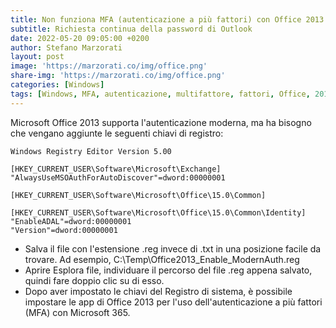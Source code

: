 ```yaml
---
title: Non funziona MFA (autenticazione a più fattori) con Office 2013
subtitle: Richiesta continua della password di Outlook
date: 2022-05-20 09:05:00 +0200
author: Stefano Marzorati
layout: post
image: 'https://marzorati.co/img/office.png'
share-img: 'https://marzorati.co/img/office.png'
categories: [Windows]
tags: [Windows, MFA, autenticazione, multifattore, fattori, Office, 2013, outlook, password]
---
```

Microsoft Office 2013 supporta l'autenticazione moderna, ma ha bisogno che vengano aggiunte le seguenti chiavi di registro:   

~~~regedit
Windows Registry Editor Version 5.00

[HKEY_CURRENT_USER\Software\Microsoft\Exchange]
"AlwaysUseMSOAuthForAutoDiscover"=dword:00000001

[HKEY_CURRENT_USER\Software\Microsoft\Office\15.0\Common]

[HKEY_CURRENT_USER\Software\Microsoft\Office\15.0\Common\Identity]
"EnableADAL"=dword:00000001
"Version"=dword:00000001
~~~

- Salva il file con l'estensione .reg invece di .txt in una posizione facile da trovare. Ad esempio, C:\Temp\Office2013_Enable_ModernAuth.reg
- Aprire Esplora file, individuare il percorso del file .reg appena salvato, quindi fare doppio clic su di esso.
- Dopo aver impostato le chiavi del Registro di sistema, è possibile impostare le app di Office 2013 per l'uso dell'autenticazione a più fattori (MFA) con Microsoft 365.